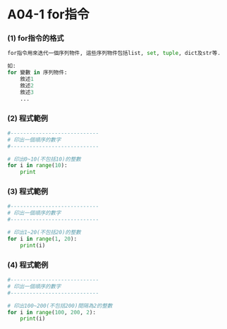 # A04-1 for指令


### (1) for指令的格式
``` python
for指令用來迭代一個序列物件, 這些序列物件包括list, set, tuple, dict及str等.

如:
for 變數 in 序列物件:
    敘述1
    敘述2
    敘述3
    ...
```

### (2) 程式範例
``` python
#----------------------------
# 印出一個順序的數字
#----------------------------

# 印出0~10(不包括10)的整數
for i in range(10):
    print 
```


### (3) 程式範例
``` python
#----------------------------
# 印出一個順序的數字
#----------------------------

# 印出1~20(不包括20)的整數
for i in range(1, 20):
    print(i) 
```

### (4) 程式範例
``` python
#----------------------------
# 印出一個順序的數字
#----------------------------

# 印出100~200(不包括200)間隔為2的整數 
for i in range(100, 200, 2):
    print(i)  
```
